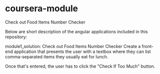 # coursera-module
Check out Food Items Number Checker

Below are short description of the angular applications included in this repository:

module1_solution: Check out Food Items Number Checker
Create a front-end application that presents the user with a textbox where they can list comma-separated items they usually eat for lunch.

Once that's entered, the user has to click the "Check If Too Much" button.
